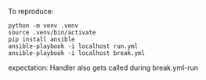 To reproduce:
```
python -m venv .venv
source .venv/bin/activate
pip install ansible
ansible-playbook -i localhost run.yml
ansible-playbook -i localhost break.yml
```

expectation: Handler also gets called during break.yml-run

